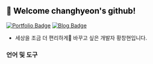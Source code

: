 <h2 style="color:black"> 👋 Welcome changhyeon's github! </h2>

[![Portfolio Badge](https://img.shields.io/badge/Portfolio-ffffff?style=flat-square&logo=Notion&logoColor=black&link=https://thankful-airmail-fe3.notion.site/Changhyeon-Portfolio-0402ce6e43f44e83ac2c388622bdc458)](https://thankful-airmail-fe3.notion.site/Changhyeon-Portfolio-0402ce6e43f44e83ac2c388622bdc458)
[![Blog Badge](https://img.shields.io/badge/Naver-#03C75A?style=flat-square&logo=Naver&logoColor=black&link=https://blog.naver.com/changhyeonh)](https://blog.naver.com/changhyeonh)
    
* 세상을 조금 더 편리하게🦋 바꾸고 싶은 개발자 황창현입니다.

<h3>언어 및 도구</h3>

